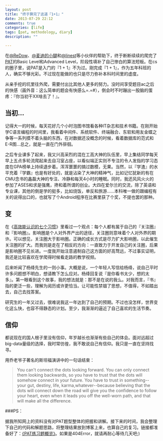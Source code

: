 ```yaml
---
layout: post
title: "终于算完了这道『1+1』"
date: 2013-07-29 22:12
comments: true
categories: [life]
tags: [pat, methodology, diary]
description: ""

---
```


在[@ReDow](http://weibo.com/redow7)、[@麦迪的小腿](http://weibo.com/cloudbye)和[@linest](http://weibo.com/linest)等小伙伴的帮助下，终于断断续续的爬完了[PAT](http://pat.zju.edu.cn/)的Basic Level和Advanced Level，阶段性填补了自己惨白的算法短板。在cs的圈子里，说PAT是入门的『1 + 1』不为过。刚完成『1 + 1』，作为五年科班的人，确实不够光彩。不过现在能做的也只是尽力弥补本科时间里的虚度。

从亲手挖的坑里往外爬，需要付出比其他人更多的努力。没时间享受题目ac之后的快感（画外音：这么简单的题会有快感么=.=#），倒会时不时蹦出一股脑的蛋疼：『你当初干XX啥去了！』。


当初...
---

记得大一的时候，每天花好几个小时泡图书馆看各种IT杂志和技术书籍。在刚开始学C语言编程的时间里，我看着中间件、系统软件、终端融合、东软和用友金蝶之争等一系列摸不着头脑的东西，在对数据还没概念的时候，看着数据库的范式和E-R图…总之，就是一直在门外徘徊。

之后专业课多了起来，我又兴高采烈的混在工高大神的队伍里，早上集结同学每天早上五点多轮流爬起来去自习室占座，以看似端正实则不专注的令人发指的学习态度在GPA榜单上持续退步着。浑浑噩噩的搞过数模，无果。当然，以『学渣』的水平充着『学霸』也是有好处的，就是沾染了大神的精神气，比如记忆犹新的有在CMU念书的鑫磊大神的专注、冷静和每天4小时的睡眠。同时，我还风风火火的参加了ASES和求是强鹰，搀和着所谓的创业。大四在爱尔兰的交流，除了英语和专业课，其他的倒是学的挺多，比如烧饭，单反和旅游……本科唯一做的跟编程有关的说得出口的，也就写了个Android程序在比赛里获了个奖，不提也罢的那种。

变
---

在《[高效能认识的七个习惯](http://book.douban.com/subject/1048007/)》里看过一个观点：每个人都有属于自己的『关注圈』和『影响圈』。影响圈是个人对外界产出的途径，关注圈则意味着个人对外界的期许。可以想见，关注圈大于影响圈。正确的成长方式是尽力扩大影响圈，以此催生关注圈的扩大。而我则是走在了相反的方向：一直致力于开发自己的关注圈，后果是影响圈不见长进。一度我开始注意遏制自己这方面的好高骛远，不过事实证明，我还是比较喜欢在学爬得时候看走路的教学视频。

<!--more-->

后来听闻了杨绛先生的一则小事。大概是说，一个年轻人写信给杨绛，说自己平时许多问题想不明白，想请教下怎么应对。杨绛回复说『是你看书太少，想的太多』。第一眼看到这个故事，我的想法就是：那不是在说的我么。对我而言，『书』指的更泛一些，理解为阅历或许更恰当。让可能性禁锢了思想，不值得，不如踏出去，自己去找答案。

研究生的一年又过去，很难说我这一年达到了自己的预期。不过也没怎样，世界变化这么快，也容不得静态的计划。至少，我渐渐的逼近了自己喜欢的生活节奏。


信仰
---

都说现在的国人根子里没有信仰，年岁越长也渐渐有些自己的体会。面对远超过big-data量级的选择，我时常彷徨，我不敢说自己有信仰。我只是一直在坚持找寻。

用乔老爷子著名的斯坦福演讲中的一句话结束：

> You can't connect the dots looking forward. You can only connect them looking backwards, so you have to trust that the dots will somehow connect in your future. You have to trust in something--your gut, destiny, life, karma,whatever--because believing that the dots will connect down the road will give you the confidence to follow your heart, even when it leads you off the well-worn path, and that will make all the difference.


###PS：

据我所知网上的资料没有对PAT题型整体的把握和讲解。接下来的时间，我会整理下自己的代码和解题思路，将整理结果放到博客上来，也算自己的复习。链接都准备好了：[《PAT练习题概览》](http://biaobiaoqi.me/blog/2013/08/03/overcome-pat/)。如果是404Error，就请再耐心等待几天吧;)

